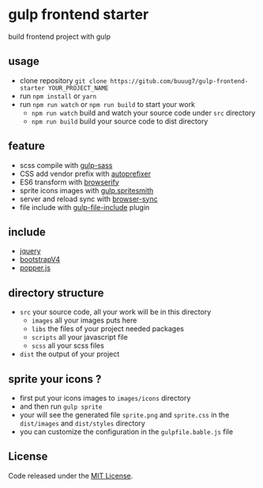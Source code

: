 # gulp frontend starter
build frontend project with gulp

## usage
+ clone repository `git clone https://gitub.com/buuug7/gulp-frontend-starter YOUR_PROJECT_NAME`
+ run `npm install` or `yarn`
+ run `npm run watch` or `npm run build` to start your work
    - `npm run watch` build and watch your source code under `src` directory
    - `npm run build` build your source code to dist directory

## feature
+ scss compile with [gulp-sass](https://github.com/dlmanning/gulp-sass)
+ CSS add vendor prefix with [autoprefixer](https://github.com/postcss/autoprefixer)
+ ES6 transform with [browserify](https://github.com/browserify/browserify)
+ sprite icons images with [gulp.spritesmith](https://github.com/twolfson/gulp.spritesmith)
+ server and reload sync with [browser-sync](https://github.com/BrowserSync/browser-sync)
+ file include with [gulp-file-include](https://github.com/coderhaoxin/gulp-file-include) plugin

## include
+ [jquery](https://github.com/jquery/jquery)
+ [bootstrapV4](https://github.com/twbs/bootstrap)
+ [popper.js](https://github.com/FezVrasta/popper.js)

## directory structure
+ `src` your source code, all your work will be in this directory
    - `images` all your images puts here
    - `libs` the files of your project needed packages
    - `scripts` all your javascript file
    - `scss` all your scss files
+ `dist` the output of your project

## sprite your icons ?
+ first put your icons images to `images/icons` directory
+ and then run `gulp sprite`
+ your will see the generated file `sprite.png` and `sprite.css` in the `dist/images` and `dist/styles` directory
+ you can  customize the configuration in the `gulpfile.bable.js` file


## License
Code released under the [MIT License](https://github.com/buuug7/gulp-frontend-starter/blob/master/LICENSE).
